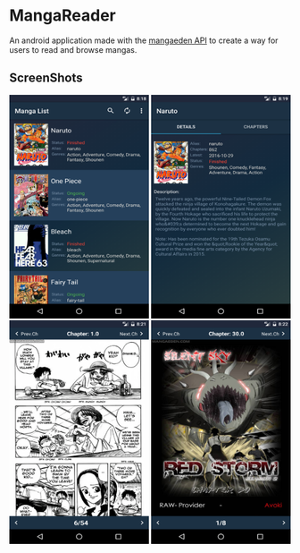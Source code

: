 # MangaReader


<p> An android application made with the <a target="_blank" href="http://www.mangaeden.com/api/"> mangaeden API</a> to create a way for users to read and browse mangas.

<h2> ScreenShots </h2>

<img src="https://github.com/TaiwoO/MangaReader/blob/master/Screenshots/Phone/img1.png?raw=true" width="250" height="400">
<img src="https://github.com/TaiwoO/MangaReader/blob/master/Screenshots/Phone/img2.png?raw=true" width="250" height="400">
<img src="https://github.com/TaiwoO/MangaReader/blob/master/Screenshots/Phone/img3.png?raw=true" width="250" height="400">
<img src="https://github.com/TaiwoO/MangaReader/blob/master/Screenshots/Phone/img4.png?raw=true" width="250" height="400">



